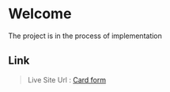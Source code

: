 # Welcome
The project is in the process of implementation
## Link
>  Live Site Url : [Card form](https://lesyast.github.io/Credit-card-form/)
